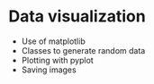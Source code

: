 # Data visualization 

* Use of matplotlib 
* Classes to generate random data
* Plotting with pyplot
* Saving images